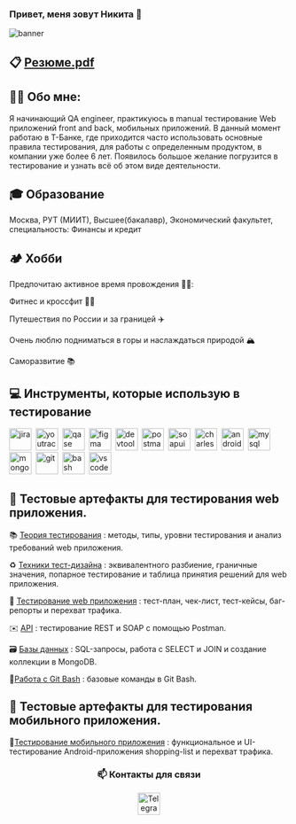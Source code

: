 ### Привет, меня зовут Никита 👋
![banner](https://github.com/user-attachments/assets/418f2e3d-bbb2-45d1-af4c-b1202e538e8d)


## 📋 [Резюме.pdf](https://github.com/user-attachments/files/21198736/default.1.pdf)


## 👨‍💻 Обо мне: 
Я начинающий QA engineer, практикуюсь в manual тестирование Web приложений front and back, мобильных приложений. 
В данный момент работаю в Т-Банке, где приходится часто использовать основные правила тестирования, для работы с определенным продуктом, в компании уже более 6 лет. Появилось большое желание погрузится в тестирование и узнать  всё об этом виде деятельности. 


## 🎓 Образование 
Москва, РУТ (МИИТ), Высшее(бакалавр), Экономический факультет, 
специальность: Финансы и кредит


## 🏕️ Хобби
Предпочитаю активное время провождения 🏃‍♂️:

Фитнес и кроссфит 🏋️‍♂️

Путешествия по России и за границей ✈️

Очень люблю подниматься в горы и наслаждаться природой 🏔️

Саморазвитие 📚  


## 💻 Инструменты, которые использую  в тестирование 


<div>
  <img src="https://cdn.jsdelivr.net/gh/devicons/devicon/icons/jira/jira-original.svg" title="jira" alt="jira" width="40" height="40"/>&nbsp
  <img src="https://upload.wikimedia.org/wikipedia/commons/thumb/8/8d/YouTrack_Icon.svg/1024px-YouTrack_Icon.svg.png?20200803082248" title="youtrack" alt="youtrack" width="40" height="40"/>&nbsp
  <img src="https://luna1.co/eb0187.png" title="qase" alt="qase" width="40" height="40"/>&nbsp
  <img src="https://cdn.jsdelivr.net/gh/devicons/devicon/icons/figma/figma-original.svg" title="figma" alt="figma" width="40" height="40"/>&nbsp
   <img src="https://d33wubrfki0l68.cloudfront.net/38b5c953a4667366685d55db55d057c86db1fc54/a0fdc/static/acae6b24d940347661ca901ea07f47c1/chrome-dev-logo-icon.png" title="devtools" alt="devtools" width="40" height="40"/>&nbsp
   <img src=https://camo.githubusercontent.com/66653fb9b350122ece0a9db72f67c75ec0316efe11126b7c7e46296ce64e2561/68747470733a2f2f7777772e7376677265706f2e636f6d2f73686f772f3335343230322f706f73746d616e2d69636f6e2e737667 title="postman" alt="postman" width="40" height="40"/>&nbsp
  <img src=https://camo.githubusercontent.com/b12048870a12c78c92bc846f340c2bdb2cfb1d67f9f86d301b393ee074e02160/68747470733a2f2f656e637279707465642d74626e302e677374617469632e636f6d2f696d616765733f713d74626e3a414e6439476354444c6a2d3137684c75507365344b356c6f34564c4e46526e3839726a4c53422d4b4b495a4d644e6a4230512673 title="soapui" alt="soapui" width="40" height="40"/>&nbsp
  <img src="https://cdn.icon-icons.com/icons2/3053/PNG/512/charles_proxy_macos_bigsur_icon_190302.png" title="charles-proxy" alt="charles-proxy" width="40" height="40"/>&nbsp
  <img src="https://cdn.jsdelivr.net/gh/devicons/devicon/icons/androidstudio/androidstudio-original.svg" title="android-studio" alt="android-studio" width="40" height="40"/>&nbsp
  <img src="https://cdn.jsdelivr.net/gh/devicons/devicon/icons/mysql/mysql-original.svg" title="mysql" alt="mysql" width="40" height="40"/>&nbsp
  <img src="https://cdn.jsdelivr.net/gh/devicons/devicon/icons/mongodb/mongodb-original.svg" title="mongodb" alt="mongodb" width="40" height="40"/>&nbsp
  <img src="https://cdn.jsdelivr.net/gh/devicons/devicon/icons/git/git-original.svg" title="git" alt="git" width="40" height="40"/>&nbsp
  <img src="https://upload.wikimedia.org/wikipedia/commons/thumb/4/4b/Bash_Logo_Colored.svg/1024px-Bash_Logo_Colored.svg.png?20180723054350" title="bash" alt="bash" width="40" height="40"/>&nbsp
  <img src="https://cdn.jsdelivr.net/gh/devicons/devicon/icons/vscode/vscode-original.svg" title="vscode" alt="vscode" width="40" height="40"/>&nbsp
</div>


## 📁 Тестовые артефакты для тестирования web приложения. 

📚 [Теория тестирования](https://github.com/IonovNikita/Theory/blob/main/README.md) : методы, типы, уровни тестирования и анализ требований web приложения. 

♻️ [Техники тест-дизайна](https://github.com/IonovNikita/Design/blob/main/README.md) : эквивалентного разбиение, граничные значения, попарное тестирование и таблица принятия решений для web приложения. 

📝 [Тестирование web приложения](https://github.com/IonovNikita/Web/blob/main/README.md) : тест-план, чек-лист, тест-кейсы, баг-репорты и перехват трафика.  

✉️ [API](https://github.com/IonovNikita/API) : тестирование REST и SOAP с помощью Postman. 

🗃️ [Базы данных](https://github.com/IonovNikita/Database) : SQL-запросы, работа с SELECT и JOIN и создание коллекции в MongoDB.

📂[Работа с Git Bash](https://github.com/IonovNikita/Git_bash/blob/main/README.md) : базовые команды в Git Bash. 


##  📁 Тестовые артефакты для тестирования мобильного приложения. 
📱[Тестирование мобильного приложения](https://github.com/IonovNikita/Mobile) : функциональное и UI-тестирование Android-приложения shopping-list и перехват трафика. 

<h3 align="center">📫 Контакты для связи </h3>
<p align="center">
  <a href="https://t.me/nikitos_ionov"><img src="https://img.icons8.com/?size=512&id=63306&format=png" width="40" height="40" alt="Telegram"/></a>
</p>
